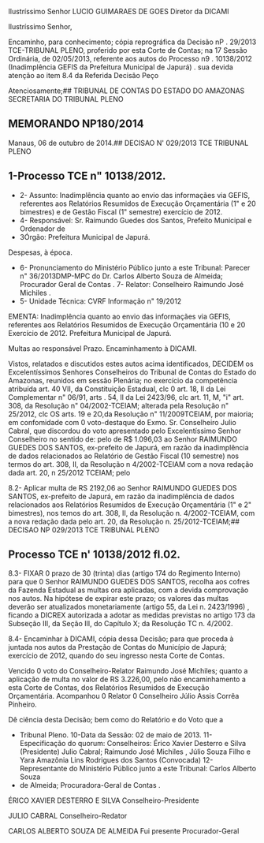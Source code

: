 
Ilustríssimo Senhor LUCIO GUIMARAES DE GOES Diretor da DICAMI

Ilustríssimo Senhor,

Encaminho, para conhecimento; cópia reprográfica da Decisão nP . 29/2013 TCE-TRIBUNAL PLENO, proferido por esta Corte de Contas; na 17 Sessão Ordinária, de 02/05/2013, referente aos autos do Processo n9 . 10138/2012 (Inadimplência GEFIS da Prefeitura Municipal de Japurá) . sua devida atenção ao item 8.4 da Referida Decisão Peço

Atenciosamente;## TRIBUNAL DE CONTAS DO ESTADO DO AMAZONAS SECRETARIA DO TRIBUNAL PLENO

## MEMORANDO NP180/2014

Manaus, 06 de outubro de 2014.## DECISAO N' 029/2013 TCE TRIBUNAL PLENO

## 1-Processo TCE n" 10138/2012.

- 2- Assunto: Inadimplência quanto ao envio das informaçães via GEFIS, referentes aos Relatórios Resumidos de Execução Orçamentária (1" e 20 bimestres) e de Gestão Fiscal (1" semestre) exercício de 2012.
- 4- Responsável: Sr. Raimundo Guedes dos Santos, Prefeito Municipal e Ordenador de
- 3Órgão: Prefeitura Municipal de Japurá.

Despesas, à época.

- 6- Pronunciamento do Ministério Público junto a este Tribunal: Parecer n" 36/2013DMP-MPC do Dr. Carlos Alberto Souza de Almeida; Procurador Geral de Contas . 7- Relator: Conselheiro Raimundo José Michiles .
- 5- Unidade Técnica: CVRF Informação n" 19/2012

EMENTA: Inadimplência quanto ao envio das informaçães via GEFIS, referentes aos Relatórios Resumidos de Execução Orçamentária (10 e 20 Exercício de 2012. Prefeitura Municipal de Japurá.

Multas ao responsável Prazo. Encaminhamento à DICAMI.

Vistos, relatados e discutidos estes autos acima identificados, DECIDEM os Excelentíssimos Senhores Conselheiros do Tribunal de Contas do Estado do Amazonas, reunidos em sessão Plenária; no exercício da competência atribuída art. 40 VII, da Constituição Estadual, clc 0 art. 18, Il da Lei Complementar n" 06/91, arts . 54, Il da Lei 2423/96, clc art. 11, M, "i" art. 308, da Resolução n" 04/2002-TCEIAM; alterada pela Resolução n" 25/2012, clc OS arts. 19 e 2O,da Resolução n" 11/2009TCEIAM, por maioria; em confomidade com 0 voto-destaque do Exmo. Sr. Conselheiro Julio Cabral, que discordou do voto apresentado pelo Excelentíssimo Senhor Conselheiro no sentido de: pelo de R$ 1.096,03 ao Senhor RAIMUNDO GUEDES DOS SANTOS, ex-prefeito de Japurá, em razão da inadimplência de dados relacionados ao Relatório de Gestão Fiscal (10 semestre) nos termos do art. 308, II, da Resolução n 4/2002-TCEIAM com a nova redação dada art. 20, n 25/2012 TCEIAM; pelo

8.2- Aplicar multa de RS 2192,06 ao Senhor RAIMUNDO GUEDES DOS SANTOS, ex-prefeito de Japurá, em razão da inadimplência de dados relacionados aos Relatórios Resumidos de Execução Orçamentária (1" e 2" bimestres), nos temos do art. 308, II, da Resolução n. 4/2002-TCEIAM, com a nova redação dada pelo art. 20, da Resolução n. 25/2012-TCEIAM;## DECISAO NP 029/2013 TCE TRIBUNAL PLENO

## Processo TCE n' 10138/2012 fl.02.

8.3- FIXAR 0 prazo de 30 (trinta) dias (artigo 174 do Regimento Interno) para que 0 Senhor RAIMUNDO GUEDES DOS SANTOS, recolha aos cofres da Fazenda Estadual as multas ora aplicadas, com a devida comprovação nos autos. Na hipótese de expirar este prazo; os valores das multas deverão ser atualizados monetariamente (artigo 55, da Lei n. 2423/1996) , ficando a DICREX autorizada a adotar as medidas previstas no artigo 173 da Subseção III, da Seção IlI, do Capítulo X; da Resolução TC n. 4/2002.

8.4- Encaminhar à DICAMI, cópia dessa Decisão; para que proceda à juntada nos autos da Prestação de Contas do Município de Japurá; exercício de 2012, quando do seu ingresso nesta Corte de Contas.

Vencido 0 voto do Conselheiro-Relator   Raimundo José Michiles; quanto a aplicação de multa no valor de RS 3.226,00, pelo não encaminhamento a esta Corte de Contas, dos Relatórios Resumidos de Execução Orçamentária. Acompanhou 0 Relator 0 Conselheiro Júlio Assis Corrêa Pinheiro.

Dê ciência desta Decisão; bem como do Relatório e do Voto que a

- Tribunal Pleno. 10-Data da Sessão: 02 de maio de 2013. 11-Especificação do quorum: Conselheiros: Érico Xavier Desterro e Silva (Presidente) Julio Cabral;   Raimundo José Michiles , Júlio Souza Filho e Yara Amazônia Lins Rodrigues dos Santos (Convocada) 12-Representante do Ministério Público junto a este Tribunal: Carlos Alberto Souza
- de Almeida; Procuradora-Geral de Contas .

ÉRICO XAVIER DESTERRO E SILVA Conselheiro-Presidente

JULIO CABRAL Conselheiro-Redator

CARLOS ALBERTO SOUZA DE ALMEIDA Fui presente Procurador-Geral